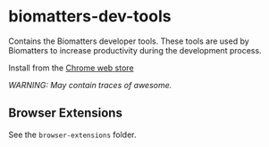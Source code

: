 # biomatters-dev-tools
Contains the Biomatters developer tools. These tools are used by Biomatters to increase productivity during the development process. 

Install from the [Chrome web store](https://chrome.google.com/webstore/detail/jgkjpmjgagpkjonmlggdjljecljfgbgn/publish-delayed?hl=en-US)

*WARNING: May contain traces of awesome.*

## Browser Extensions
See the `browser-extensions` folder.
